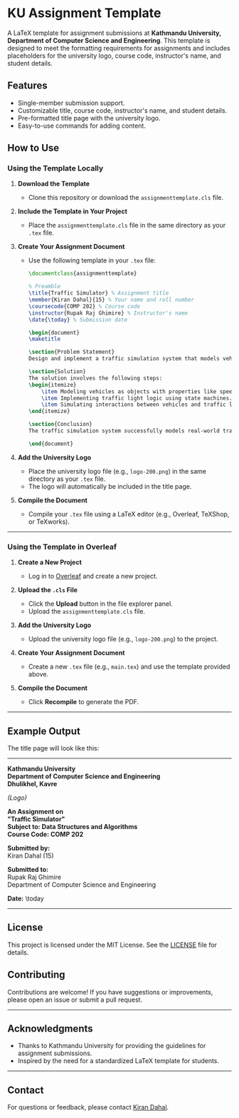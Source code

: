 # KU Assignment Template

A LaTeX template for assignment submissions at **Kathmandu University, Department of Computer Science and Engineering**. This template is designed to meet the formatting requirements for assignments and includes placeholders for the university logo, course code, instructor's name, and student details.

## Features
- Single-member submission support.
- Customizable title, course code, instructor's name, and student details.
- Pre-formatted title page with the university logo.
- Easy-to-use commands for adding content.

## How to Use

### **Using the Template Locally**
1. **Download the Template**
   - Clone this repository or download the `assignmenttemplate.cls` file.

2. **Include the Template in Your Project**
   - Place the `assignmenttemplate.cls` file in the same directory as your `.tex` file.

3. **Create Your Assignment Document**
   - Use the following template in your `.tex` file:

     ```latex
     \documentclass{assignmenttemplate}

     % Preamble
     \title{Traffic Simulator} % Assignment title
     \member{Kiran Dahal}{15} % Your name and roll number
     \coursecode{COMP 202} % Course code
     \instructor{Rupak Raj Ghimire} % Instructor's name
     \date{\today} % Submission date

     \begin{document}
     \maketitle

     \section{Problem Statement}
     Design and implement a traffic simulation system that models vehicle movement and traffic light control.

     \section{Solution}
     The solution involves the following steps:
     \begin{itemize}
         \item Modeling vehicles as objects with properties like speed and direction.
         \item Implementing traffic light logic using state machines.
         \item Simulating interactions between vehicles and traffic lights.
     \end{itemize}

     \section{Conclusion}
     The traffic simulation system successfully models real-world traffic scenarios and can be extended for further analysis.

     \end{document}
     ```

4. **Add the University Logo**
   - Place the university logo file (e.g., `logo-200.png`) in the same directory as your `.tex` file.
   - The logo will automatically be included in the title page.

5. **Compile the Document**
   - Compile your `.tex` file using a LaTeX editor (e.g., Overleaf, TeXShop, or TeXworks).

---

### **Using the Template in Overleaf**

1. **Create a New Project**
   - Log in to [Overleaf](https://www.overleaf.com/) and create a new project.

2. **Upload the `.cls` File**
   - Click the **Upload** button in the file explorer panel.
   - Upload the `assignmenttemplate.cls` file.

3. **Add the University Logo**
   - Upload the university logo file (e.g., `logo-200.png`) to the project.

4. **Create Your Assignment Document**
   - Create a new `.tex` file (e.g., `main.tex`) and use the template provided above.

5. **Compile the Document**
   - Click **Recompile** to generate the PDF.

---

## Example Output

The title page will look like this:

---

**Kathmandu University**  
**Department of Computer Science and Engineering**  
**Dhulikhel, Kavre**  

*(Logo)*  

**An Assignment on**  
**"Traffic Simulator"**  
**Subject to: Data Structures and Algorithms**  
**Course Code: COMP 202**  

**Submitted by:**  
Kiran Dahal (15)  

**Submitted to:**  
Rupak Raj Ghimire  
Department of Computer Science and Engineering  

**Date:** \today  

---

## License

This project is licensed under the MIT License. See the [LICENSE](LICENSE) file for details.

## Contributing

Contributions are welcome! If you have suggestions or improvements, please open an issue or submit a pull request.

---

## Acknowledgments

- Thanks to Kathmandu University for providing the guidelines for assignment submissions.
- Inspired by the need for a standardized LaTeX template for students.

---

## Contact

For questions or feedback, please contact [Kiran Dahal](mailto:dahalkiran926@gmail.com).